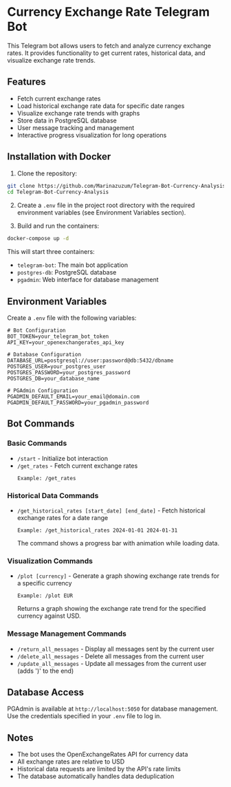 # Currency Exchange Rate Telegram Bot

This Telegram bot allows users to fetch and analyze currency exchange rates. It provides functionality to get current rates, historical data, and visualize exchange rate trends.

## Features

- Fetch current exchange rates
- Load historical exchange rate data for specific date ranges
- Visualize exchange rate trends with graphs
- Store data in PostgreSQL database
- User message tracking and management
- Interactive progress visualization for long operations

## Installation with Docker

1. Clone the repository:
```bash
git clone https://github.com/Marinazuzum/Telegram-Bot-Currency-Analysis.git
cd Telegram-Bot-Currency-Analysis
```

2. Create a `.env` file in the project root directory with the required environment variables (see Environment Variables section).

3. Build and run the containers:
```bash
docker-compose up -d
```

This will start three containers:
- `telegram-bot`: The main bot application
- `postgres-db`: PostgreSQL database
- `pgadmin`: Web interface for database management

## Environment Variables

Create a `.env` file with the following variables:

```plaintext
# Bot Configuration
BOT_TOKEN=your_telegram_bot_token
API_KEY=your_openexchangerates_api_key

# Database Configuration
DATABASE_URL=postgresql://user:password@db:5432/dbname
POSTGRES_USER=your_postgres_user
POSTGRES_PASSWORD=your_postgres_password
POSTGRES_DB=your_database_name

# PGAdmin Configuration
PGADMIN_DEFAULT_EMAIL=your_email@domain.com
PGADMIN_DEFAULT_PASSWORD=your_pgadmin_password
```

## Bot Commands

### Basic Commands

- `/start` - Initialize bot interaction
- `/get_rates` - Fetch current exchange rates
  ```
  Example: /get_rates
  ```

### Historical Data Commands

- `/get_historical_rates [start_date] [end_date]` - Fetch historical exchange rates for a date range
  ```
  Example: /get_historical_rates 2024-01-01 2024-01-31
  ```
  The command shows a progress bar with animation while loading data.

### Visualization Commands

- `/plot [currency]` - Generate a graph showing exchange rate trends for a specific currency
  ```
  Example: /plot EUR
  ```
  Returns a graph showing the exchange rate trend for the specified currency against USD.

### Message Management Commands

- `/return_all_messages` - Display all messages sent by the current user
- `/delete_all_messages` - Delete all messages from the current user
- `/update_all_messages` - Update all messages from the current user (adds ')' to the end)

## Database Access

PGAdmin is available at `http://localhost:5050` for database management. Use the credentials specified in your `.env` file to log in.

## Notes

- The bot uses the OpenExchangeRates API for currency data
- All exchange rates are relative to USD
- Historical data requests are limited by the API's rate limits
- The database automatically handles data deduplication
